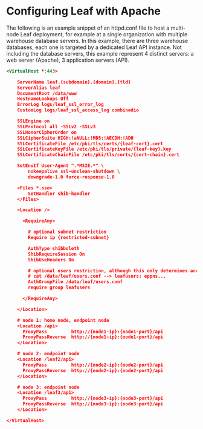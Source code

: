 # Configuring Leaf with Apache
The following is an example snippet of an httpd.conf file to host a multi-node Leaf deployment, for example at a single organization with multiple warehouse database servers. In this example, there are three warehouse databases, each one is targeted by a dedicated Leaf API instance. Not including the database servers, this example represent 4 distinct servers: a web server (Apache), 3 application servers (API).

```xml
<VirtualHost *:443>

    ServerName leaf.{subdomain}.{domain}.{tld}
    ServerAlias leaf
    DocumentRoot /data/www
    HostnameLookups Off
    ErrorLog logs/leaf_ssl_error_log
    CustomLog logs/leaf_ssl_access_log combinedio

    SSLEngine on
    SSLProtocol all -SSLv2 -SSLv3
    SSLHonorCipherOrder on
    SSLCipherSuite HIGH:!aNULL:!MD5:!AECDH:!ADH
    SSLCertificateFile /etc/pki/tls/certs/{leaf-cert}.cert
    SSLCertificateKeyFile /etc/pki/tls/private/{leaf-key}.key
    SSLCertificateChainFile /etc/pki/tls/certs/{cert-chain}.cert

    SetEnvIf User-Agent ".*MSIE.*" \
        nokeepalive ssl-unclean-shutdown \
        downgrade-1.0 force-response-1.0

    <Files *.sso>
        SetHandler shib-handler
    </Files>

    <Location />

      <RequireAny>

        # optional subnet restriction
        Require ip {restricted-subnet}

        AuthType shibboleth
        ShibRequireSession On
        ShibUseHeaders On

        # optional users restriction, although this only determines access to the app, not a user's underlying authorization within the app
        # cat /data/leaf/users.conf --> leafusers: eppns...
        AuthGroupFile /data/leaf/users.conf
        require group leafusers

      </RequireAny>

    </Location>

    # node 1: home node, endpoint node
    <Location /api>
      ProxyPass         http://{node1-ip}:{node1-port}/api
      ProxyPassReverse  http://{node1-ip}:{node1-port}/api
    </Location>

    # node 2: endpoint node
    <Location /leaf2/api>
      ProxyPass         http://{node2-ip}:{node2-port}/api
      ProxyPassReverse  http://{node2-ip}:{node2-port}/api
    </Location>

    # node 3: endpoint node
    <Location /leaf3/api>
      ProxyPass         http://{node3-ip}:{node3-port}/api
      ProxyPassReverse  http://{node3-ip}:{node3-port}/api
    </Location>

</VirtualHost>